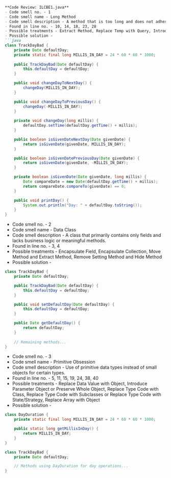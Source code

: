 ```markdown
**Code Review: ILCBE1.java**
- Code smell no. - 1
- Code smell name - Long Method
- Code smell description - A method that is too long and does not adhere to the principle of keeping methods concise and focused.
- Found in line no. - 10, 14, 18, 23, 28
- Possible treatments - Extract Method, Replace Temp with Query, Introduce Parameter Object or Preserve Whole Object, Decompose Conditional
- Possible solution - 
```java
class TrackDayBad {
    private Date defaultDay;
    private static final long MILLIS_IN_DAY = 24 * 60 * 60 * 1000;
    
    public TrackDayBad(Date defaultDay) {
        this.defaultDay = defaultDay;
    }

    public void changeDayToNextDay() {
        changeDay(MILLIS_IN_DAY);
    }

    public void changeDayToPreviousDay() {
        changeDay(-MILLIS_IN_DAY);
    }
    
    private void changeDay(long millis) {
        defaultDay.setTime(defaultDay.getTime() + millis);
    }

    public boolean isGivenDateNextDay(Date givenDate) {
        return isGivenDate(givenDate, MILLIS_IN_DAY);
    }

    public boolean isGivenDatePreviousDay(Date givenDate) {
        return isGivenDate(givenDate, -MILLIS_IN_DAY);
    }

    private boolean isGivenDate(Date givenDate, long millis) {
        Date compareDate = new Date(defaultDay.getTime() + millis);
        return compareDate.compareTo(givenDate) == 0;
    }

    public void printDay() {
        System.out.println("Day: " + defaultDay.toString());
    }
}
```

- Code smell no. - 2
- Code smell name - Data Class
- Code smell description - A class that primarily contains only fields and lacks business logic or meaningful methods.
- Found in line no. - 3, 4
- Possible treatments - Encapsulate Field, Encapsulate Collection, Move Method and Extract Method, Remove Setting Method and Hide Method
- Possible solution - 
```java
class TrackDayBad {
    private Date defaultDay;

    public TrackDayBad(Date defaultDay) {
        this.defaultDay = defaultDay;
    }

    public void setDefaultDay(Date defaultDay) {
        this.defaultDay = defaultDay;
    }

    public Date getDefaultDay() {
        return defaultDay;
    }
    
    // Remaining methods...
}
```

- Code smell no. - 3
- Code smell name - Primitive Obsession
- Code smell description - Use of primitive data types instead of small objects for certain types.
- Found in line no. - 5, 11, 15, 19, 24, 38, 40
- Possible treatments - Replace Data Value with Object, Introduce Parameter Object or Preserve Whole Object, Replace Type Code with Class, Replace Type Code with Subclasses or Replace Type Code with State/Strategy, Replace Array with Object
- Possible solution - 
```java
class DayDuration {
    private static final long MILLIS_IN_DAY = 24 * 60 * 60 * 1000;

    public static long getMillisInDay() {
        return MILLIS_IN_DAY;
    }
}

class TrackDayBad {
    private Date defaultDay;

    // Methods using DayDuration for day operations...
}
```
```